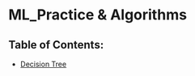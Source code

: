 # ML_Practice & Algorithms

## Table of Contents:
* [Decision Tree](https://github.com/Martje55555/ML_Practice/tree/main/Decision_Tree)
